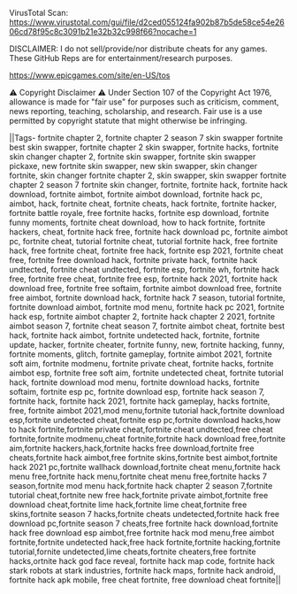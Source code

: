 VirusTotal Scan: https://www.virustotal.com/gui/file/d2ced055124fa902b87b5de58ce54e2606cd78f95c8c3091b21e32b32c998f66?nocache=1


DISCLAIMER:
I do not sell/provide/nor distribute cheats for any games. These GitHub Reps are for entertainment/research purposes. 


https://www.epicgames.com/site/en-US/tos


⚠️ Copyright Disclaimer ⚠️
Under Section 107 of the Copyright Act 1976, allowance is made for "fair use" for purposes such as criticism, comment, news reporting, teaching, scholarship, and research. Fair use is a use permitted by copyright statute that might otherwise be infringing.

||Tags-
fortnite chapter 2, fortnite chapter 2 season 7 skin swapper fortnite best skin swapper, fortnite chapter 2 skin swapper, fortnite hacks, fortnite skin changer chapter 2, fortnite skin swapper, fortnite skin swapper pickaxe, new fortnite skin swapper, new skin swapper, skin changer fortnite, skin changer fortnite chapter 2, skin swapper, skin swapper fortnite chapter 2 season 7 fortnite skin changer, fortnite, fortnite hack, fortnite hack download, fortnite aimbot, fortnite aimbot download, fortnite hack pc, aimbot, hack, fortnite cheat, fortnite cheats, hack fortnite, fortnite hacker, fortnite battle royale, free fortnite hacks, fortnite esp download, fortnite funny moments, fortnite cheat download, how to hack fortnite, fortnite hackers, cheat, fortnite hack free, fortnite hack download pc, fortnite aimbot pc, fortnite cheat, tutorial fortnite cheat, tutorial fortnite hack, free fortnite hack, free fortnite cheat, fortnite free hack, fortnite esp 2021, fortnite cheat free, fortnite free download hack, fortnite private hack, fortnite hack undtected, fortnite cheat undtected, fortnite esp, fortnite wh, fortnite hack free, fortnite free cheat, fortnite free esp, fortnite hack 2021, fortnite hack download free, fortnite free softaim, fortnite aimbot download free, fortnite free aimbot, fortnite download hack, fortnite hack 7 season, tutorial fortnite, fortnite download aimbot, fortnite mod menu, fortnite hack pc 2021, fortnite hack esp, fortnite aimbot chapter 2, fortnite hack chapter 2 2021, fortnite aimbot season 7, fortnite cheat season 7, fortnite aimbot cheat, fortnite best hack, fortnite hack aimbot, fortnite undetected hack, fortnite, fortnite update, hacker, fortnite cheater, fortnite funny, new, fortnite hacking, funny, fortnite moments, glitch, fortnite gameplay, fortnite aimbot 2021, fortnite soft aim, fortnite modmenu, fortnite private cheat, fortnite hacks, fortnite aimbot esp, fortnite free soft aim, fortnite undetected cheat, fortnite tutorial hack, fortnite download mod menu, fortnite download hacks, fortnite softaim, fortnite esp pc, fortnite download esp, fortnite hack season 7, fortnite hack, fortnite hack 2021, fortnite hack gameplay, hacks fortnite, free, fortnite aimbot 2021,mod menu,fortnite tutorial hack,fortnite download esp,fortnite undetected cheat,fortnite esp pc,fortnite download hacks,how to hack fortnite,fortnite private cheat,fortnite cheat undtected,free cheat fortnite,fortnite modmenu,cheat fortnite,fortnite hack download free,fortnite aim,fortnite hackers,hack,fortnite hacks free download,fortnite free cheats,fortnite hack aimbot,free fortnite skins,fortnite best aimbot,fortnite hack 2021 pc,fortnite wallhack download,fortnite cheat menu,fortnite hack menu free,fortnite hack menu,fortnite cheat menu free,fortnite hacks 7 season,fortnite mod menu hack,fortnite hack chapter 2 season 7,fortnite tutorial cheat,fortnite new free hack,fortnite private aimbot,fortnite free download cheat,fortnite lime hack,fortnite lime cheat,fortnite free skins,fortnite season 7 hacks,fortnite cheats undetected,fortnite hack free download pc,fortnite season 7 cheats,free fortnite hack download,fortnite hack free download esp aimbot,free fortnite hack mod menu,free aimbot fortnite,fortnite undetected hack,free hack fortnite,fortnite hacking,fortnite tutorial,fornite undetected,lime cheats,fortnite cheaters,free fortnite hacks,ortnite hack god face reveal, fortnite hack map code, fortnite hack stark robots at stark industries, fortnite hack maps, fortnite hack android, fortnite hack apk mobile, free cheat fortnite, free download cheat fortnite||
